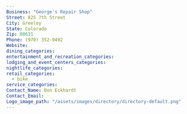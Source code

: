 ```yaml
---
Business: "George's Repair Shop"
Street: 825 7th Street
City: Greeley
State: Colorado
Zip: 80631
Phone: (970) 352-9492
Website:
dining_categories:
entertainment_and_recreation_categories:
lodging_and_event_centers_categories:
nightlife_categories:
retail_categories:
  - bike
service_categories:
Contact_Name: Don Eckhardt
Contact_Email:
Logo_image_path: "/assets/images/directory/directory-default.png"
---
```



